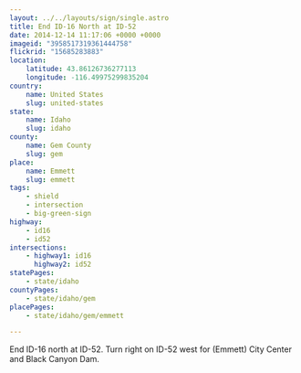 ```yaml
---
layout: ../../layouts/sign/single.astro
title: End ID-16 North at ID-52
date: 2014-12-14 11:17:06 +0000 +0000
imageid: "3958517319361444758"
flickrid: "15685283883"
location:
    latitude: 43.86126736277113
    longitude: -116.49975299835204
country:
    name: United States
    slug: united-states
state:
    name: Idaho
    slug: idaho
county:
    name: Gem County
    slug: gem
place:
    name: Emmett
    slug: emmett
tags:
    - shield
    - intersection
    - big-green-sign
highway:
    - id16
    - id52
intersections:
    - highway1: id16
      highway2: id52
statePages:
    - state/idaho
countyPages:
    - state/idaho/gem
placePages:
    - state/idaho/gem/emmett

---
```

End ID-16 north at ID-52.  Turn right on ID-52 west for (Emmett) City Center and Black Canyon Dam.